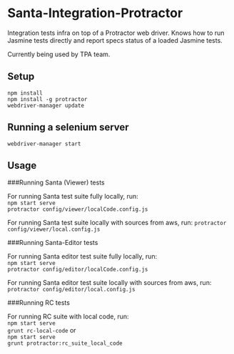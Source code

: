 # Santa-Integration-Protractor

Integration tests infra on top of a Protractor web driver.
Knows how to run Jasmine tests directly and report specs status of a loaded Jasmine tests.

Currently being used by TPA team.

## Setup
```
npm install
npm install -g protractor
webdriver-manager update
```

## Running a selenium server
```
webdriver-manager start
```

## Usage

###Running Santa (Viewer) tests

For running Santa test suite fully locally, run:
<br>
`npm start serve`
<br>
`protractor config/viewer/localCode.config.js`

For running Santa test suite locally with sources from aws, run:
`protractor config/viewer/local.config.js`

###Running Santa-Editor tests

For running Santa editor test suite fully locally, run:
<br>
`npm start serve`
<br>
`protractor config/editor/localCode.config.js`

For running Santa editor test suite locally with sources from aws, run:
<br>
`protractor config/editor/local.config.js`

###Running RC tests

For running RC suite with local code, run:
<br>
`npm start serve`
<br>
`grunt rc-local-code`
or
<br>
`npm start serve`
<br>
`grunt protractor:rc_suite_local_code`
